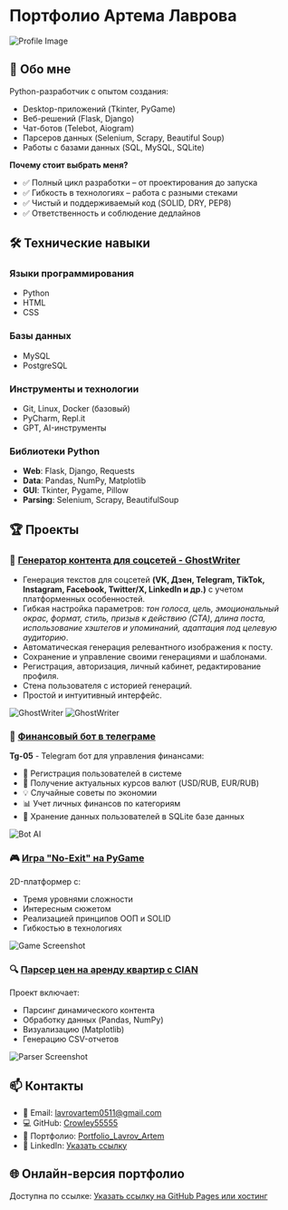 # Портфолио Артема Лаврова

![Profile Image](profile-image.png)

## 🚀 Обо мне

Python-разработчик с опытом создания:
- Desktop-приложений (Tkinter, PyGame)
- Веб-решений (Flask, Django)
- Чат-ботов (Telebot, Aiogram)
- Парсеров данных (Selenium, Scrapy, Beautiful Soup)
- Работы с базами данных (SQL, MySQL, SQLite)

**Почему стоит выбрать меня?**
- ✅ Полный цикл разработки – от проектирования до запуска
- ✅ Гибкость в технологиях – работа с разными стеками
- ✅ Чистый и поддерживаемый код (SOLID, DRY, PEP8)
- ✅ Ответственность и соблюдение дедлайнов

## 🛠 Технические навыки

### Языки программирования
- Python
- HTML
- CSS

### Базы данных
- MySQL
- PostgreSQL

### Инструменты и технологии
- Git, Linux, Docker (базовый)
- PyCharm, Repl.it
- GPT, AI-инструменты

### Библиотеки Python
- **Web**: Flask, Django, Requests
- **Data**: Pandas, NumPy, Matplotlib
- **GUI**: Tkinter, Pygame, Pillow
- **Parsing**: Selenium, Scrapy, BeautifulSoup

## 🏆 Проекты

### 🎨 [Генератор контента для соцсетей - GhostWriter](https://github.com/Crowley55555/Ghostwriter.git)
<ul>
  <li>Генерация текстов для соцсетей <b>(VK, Дзен, Telegram, TikTok, Instagram, Facebook, Twitter/X, LinkedIn и др.)</b> с учетом платформенных особенностей.</li>
  <li>Гибкая настройка параметров: <i>тон голоса, цель, эмоциональный окрас, формат, стиль, призыв к действию (CTA), длина поста, использование хэштегов и упоминаний, адаптация под целевую аудиторию</i>.</li>
  <li>Автоматическая генерация релевантного изображения к посту.</li>
  <li>Сохранение и управление своими генерациями и шаблонами.</li>
  <li>Регистрация, авторизация, личный кабинет, редактирование профиля.</li>
  <li>Стена пользователя с историей генераций.</li>
  <li>Простой и интуитивный интерфейс.</li>
</ul>

![GhostWriter](ghost_writer1.png)
![GhostWriter](ghost_writer2.png)

### 🤖 [Финансовый бот в телеграме](https://github.com/Crowley55555/TG-05)
**Tg-05** - Telegram бот для управления финансами:
- 📝 Регистрация пользователей в системе
- 💱 Получение актуальных курсов валют (USD/RUB, EUR/RUB)
- 💡 Случайные советы по экономии
- 📊 Учет личных финансов по категориям
- 💾 Хранение данных пользователей в SQLite базе данных



![Bot AI](bot_AI.png)

### 🎮 [Игра "No-Exit" на PyGame](https://github.com/Crowley55555/2d-platformer.git)
2D-платформер с:
- Тремя уровнями сложности
- Интересным сюжетом
- Реализацией принципов ООП и SOLID
- Гибкостью в технологиях

![Game Screenshot](no_exit.png)

### 🔍 [Парсер цен на аренду квартир с CIAN](https://github.com/Crowley55555/Cian-Parser.git)
Проект включает:
- Парсинг динамического контента
- Обработку данных (Pandas, NumPy)
- Визуализацию (Matplotlib)
- Генерацию CSV-отчетов

![Parser Screenshot](parser_cian.png)

## 📫 Контакты

- 📧 Email: [lavrovartem0511@gmail.com](mailto:lavrovartem0511@gmail.com)
- 💻 GitHub: [Crowley55555](https://github.com/Crowley55555)
- 📂 Портфолио: [Portfolio_Lavrov_Artem](https://github.com/Crowley55555/Portfolio_Lavrov_Artem.git)
- 🔗 LinkedIn: [Указать ссылку](#)

## 🌐 Онлайн-версия портфолио
Доступна по ссылке: [Указать ссылку на GitHub Pages или хостинг](#)
